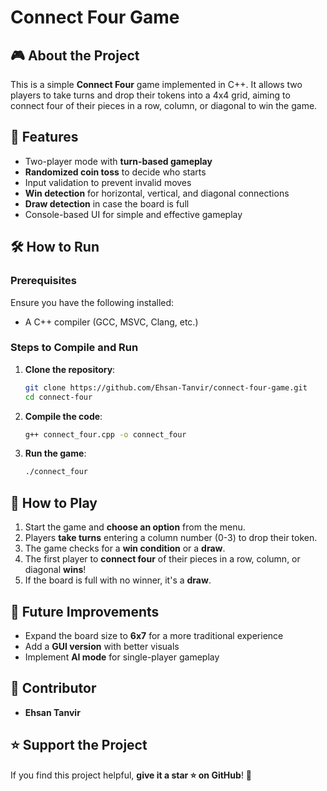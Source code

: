 # Connect Four Game

## 🎮 About the Project
This is a simple **Connect Four** game implemented in C++. It allows two players to take turns and drop their tokens into a 4x4 grid, aiming to connect four of their pieces in a row, column, or diagonal to win the game.

## 📌 Features
- Two-player mode with **turn-based gameplay**
- **Randomized coin toss** to decide who starts
- Input validation to prevent invalid moves
- **Win detection** for horizontal, vertical, and diagonal connections
- **Draw detection** in case the board is full
- Console-based UI for simple and effective gameplay

## 🛠️ How to Run
### Prerequisites
Ensure you have the following installed:
- A C++ compiler (GCC, MSVC, Clang, etc.)

### Steps to Compile and Run
1. **Clone the repository**:
   ```sh
   git clone https://github.com/Ehsan-Tanvir/connect-four-game.git
   cd connect-four
   ```
2. **Compile the code**:
   ```sh
   g++ connect_four.cpp -o connect_four
   ```
3. **Run the game**:
   ```sh
   ./connect_four
   ```

## 📝 How to Play
1. Start the game and **choose an option** from the menu.
2. Players **take turns** entering a column number (0-3) to drop their token.
3. The game checks for a **win condition** or a **draw**.
4. The first player to **connect four** of their pieces in a row, column, or diagonal **wins**!
5. If the board is full with no winner, it's a **draw**.

## 🚀 Future Improvements
- Expand the board size to **6x7** for a more traditional experience
- Add a **GUI version** with better visuals
- Implement **AI mode** for single-player gameplay

## 👥 Contributor
- **Ehsan Tanvir**

## ⭐ Support the Project
If you find this project helpful, **give it a star ⭐ on GitHub**! 🚀

